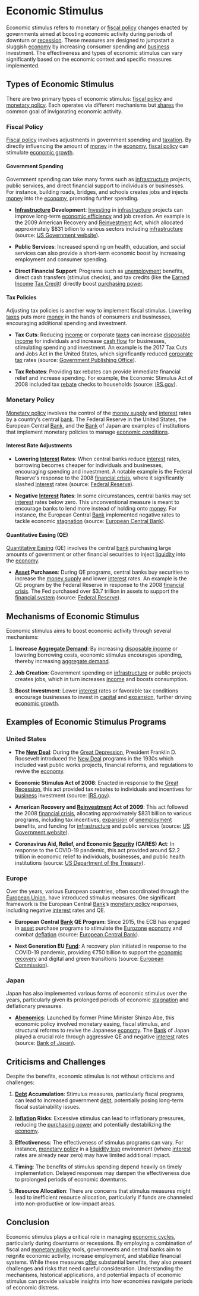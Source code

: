 # Economic Stimulus

Economic stimulus refers to monetary or [fiscal policy](../f/fiscal_policy.md) changes enacted by governments aimed at boosting economic activity during periods of downturn or [recession](../r/recession.md). These measures are designed to jumpstart a sluggish [economy](../e/economy.md) by increasing consumer spending and [business](../b/business.md) investment. The effectiveness and types of economic stimulus can vary significantly based on the economic context and specific measures implemented.

## Types of Economic Stimulus

There are two primary types of economic stimulus: [fiscal policy](../f/fiscal_policy.md) and [monetary policy](../m/monetary_policy.md). Each operates via different mechanisms but [shares](../s/shares.md) the common goal of invigorating economic activity.

### Fiscal Policy

[Fiscal policy](../f/fiscal_policy.md) involves adjustments in government spending and [taxation](../t/taxation.md). By directly influencing the amount of [money](../m/money.md) in the [economy](../e/economy.md), [fiscal policy](../f/fiscal_policy.md) can stimulate [economic growth](../e/economic_growth.md). 

#### Government Spending

Government spending can take many forms such as [infrastructure](../i/infrastructure.md) projects, public services, and direct financial support to individuals or businesses. For instance, building roads, bridges, and schools creates jobs and injects [money](../m/money.md) into the [economy](../e/economy.md), promoting further spending.

- **[Infrastructure](../i/infrastructure.md) Development**: [Investing](../i/investing.md) in [infrastructure](../i/infrastructure.md) projects can improve long-term [economic efficiency](../e/economic_efficiency.md) and job creation. An example is the 2009 American Recovery and [Reinvestment](../r/reinvestment.md) Act, which allocated approximately $831 billion to various sectors including [infrastructure](../i/infrastructure.md) (source: [US Government website](https://www.recovery.gov/)).
  
- **Public Services**: Increased spending on health, education, and social services can also provide a short-term economic boost by increasing employment and consumer spending.

- **Direct Financial Support**: Programs such as [unemployment](../u/unemployment.md) benefits, direct cash transfers (stimulus checks), and tax credits (like the [Earned Income](../e/earned_income.md) [Tax Credit](../t/tax_credit.md)) directly boost [purchasing power](../p/purchasing_power.md).

#### Tax Policies

Adjusting tax policies is another way to implement fiscal stimulus. Lowering [taxes](../t/taxes.md) puts more [money](../m/money.md) in the hands of consumers and businesses, encouraging additional spending and investment.

- **Tax Cuts**: Reducing [income](../i/income.md) or corporate [taxes](../t/taxes.md) can increase [disposable income](../d/disposable_income.md) for individuals and increase [cash flow](../c/cash_flow.md) for businesses, stimulating spending and investment. An example is the 2017 Tax Cuts and Jobs Act in the United States, which significantly reduced [corporate tax](../c/corporate_tax.md) rates (source: [Government Publishing Office](https://www.congress.gov/bill/115th-congress/house-bill/1)).

- **Tax Rebates**: Providing tax rebates can provide immediate financial relief and increase spending. For example, the Economic Stimulus Act of 2008 included tax [rebate](../r/rebate.md) checks to households (source: [IRS.gov](https://www.irs.gov/newsroom/2008-economic-stimulus-payments-information-center)).

### Monetary Policy

[Monetary policy](../m/monetary_policy.md) involves the control of the [money supply](../m/money_supply.md) and [interest](../i/interest.md) rates by a country’s central [bank](../b/bank.md). The Federal Reserve in the United States, the European Central [Bank](../b/bank.md), and the [Bank](../b/bank.md) of Japan are examples of institutions that implement monetary policies to manage [economic conditions](../e/economic_conditions.md).

#### Interest Rate Adjustments

- **Lowering [Interest](../i/interest.md) Rates**: When central banks reduce [interest](../i/interest.md) rates, borrowing becomes cheaper for individuals and businesses, encouraging spending and investment. A notable example is the Federal Reserve's response to the 2008 [financial crisis](../f/financial_crisis.md), where it significantly slashed [interest](../i/interest.md) rates (source: [Federal Reserve](https://www.federalreserve.gov/)).

- **Negative [Interest](../i/interest.md) Rates**: In some circumstances, central banks may set [interest](../i/interest.md) rates below zero. This unconventional measure is meant to encourage banks to lend more instead of holding onto [money](../m/money.md). For instance, the European Central [Bank](../b/bank.md) implemented negative rates to tackle economic [stagnation](../s/stagnation.md) (source: [European Central Bank](https://www.ecb.europa.eu/)).

#### Quantitative Easing (QE)

[Quantitative Easing](../q/quantitative_easing.md) (QE) involves the central [bank](../b/bank.md) purchasing large amounts of government or other financial securities to inject [liquidity](../l/liquidity.md) into the [economy](../e/economy.md).

- **[Asset](../a/asset.md) Purchases**: During QE programs, central banks buy securities to increase the [money supply](../m/money_supply.md) and lower [interest](../i/interest.md) rates. An example is the QE program by the Federal Reserve in response to the 2008 [financial crisis](../f/financial_crisis.md). The Fed purchased over $3.7 trillion in assets to support the [financial system](../f/financial_system.md) (source: [Federal Reserve](https://www.federalreserve.gov/monetarypolicy/bst_crisisresponse.htm)).

## Mechanisms of Economic Stimulus

Economic stimulus aims to boost economic activity through several mechanisms:

1. **Increase [Aggregate Demand](../a/aggregate_demand.md)**: By increasing [disposable income](../d/disposable_income.md) or lowering borrowing costs, economic stimulus encourages spending, thereby increasing [aggregate demand](../a/aggregate_demand.md).
   
2. **Job Creation**: Government spending on [infrastructure](../i/infrastructure.md) or public projects creates jobs, which in turn increases [income](../i/income.md) and boosts consumption.
   
3. **Boost Investment**: Lower [interest](../i/interest.md) rates or favorable tax conditions encourage businesses to invest in [capital](../c/capital.md) and [expansion](../e/expansion.md), further driving [economic growth](../e/economic_growth.md).

## Examples of Economic Stimulus Programs

### United States

- **The [New Deal](../n/new_deal.md)**: During the [Great Depression](../g/great_depression.md), President Franklin D. Roosevelt introduced the [New Deal](../n/new_deal.md) programs in the 1930s which included vast public works projects, financial reforms, and regulations to revive the [economy](../e/economy.md).
  
- **Economic Stimulus Act of 2008**: Enacted in response to the [Great Recession](../g/great_recession.md), this act provided tax rebates to individuals and incentives for [business](../b/business.md) investment (source: [IRS.gov](https://www.irs.gov/newsroom/2008-economic-stimulus-payments-information-center)).

- **American Recovery and [Reinvestment](../r/reinvestment.md) Act of 2009**: This act followed the 2008 [financial crisis](../f/financial_crisis.md), allocating approximately $831 billion to various programs, including tax incentives, [expansion](../e/expansion.md) of [unemployment](../u/unemployment.md) benefits, and funding for [infrastructure](../i/infrastructure.md) and public services (source: [US Government website](https://www.recovery.gov/)).

- **Coronavirus Aid, Relief, and Economic [Security](../s/security.md) (CARES) Act**: In response to the COVID-19 pandemic, this act provided around $2.2 trillion in economic relief to individuals, businesses, and public health institutions (source: [US Department of the Treasury](https://home.treasury.gov/policy-issues/cares)).

### Europe

Over the years, various European countries, often coordinated through the [European Union](../e/european_union_(eu).md), have introduced stimulus measures. One significant framework is the European Central [Bank](../b/bank.md)’s [monetary policy](../m/monetary_policy.md) responses, including negative [interest](../i/interest.md) rates and QE.

- **European Central [Bank](../b/bank.md) QE Program**: Since 2015, the ECB has engaged in [asset](../a/asset.md) purchase programs to stimulate the [Eurozone](../e/eurozone.md) [economy](../e/economy.md) and combat [deflation](../d/deflation.md) (source: [European Central Bank](https://www.ecb.europa.eu/)).

- **Next Generation EU [Fund](../f/fund.md)**: A recovery plan initiated in response to the COVID-19 pandemic, providing €750 billion to support the [economic recovery](../e/economic_recovery.md) and digital and green transitions (source: [European Commission](https://ec.europa.eu/info/strategy/recovery-plan-europe_en)).

### Japan

Japan has also implemented various forms of economic stimulus over the years, particularly given its prolonged periods of economic [stagnation](../s/stagnation.md) and deflationary pressures.

- **[Abenomics](../a/abenomics.md)**: Launched by former Prime Minister Shinzo Abe, this economic policy involved monetary easing, fiscal stimulus, and structural reforms to revive the Japanese [economy](../e/economy.md). The [Bank](../b/bank.md) of Japan played a crucial role through aggressive QE and negative [interest](../i/interest.md) rates (source: [Bank of Japan](https://www.boj.or.jp/en/)).

## Criticisms and Challenges

Despite the benefits, economic stimulus is not without criticisms and challenges:

1. **[Debt](../d/debt.md) Accumulation**: Stimulus measures, particularly fiscal programs, can lead to increased government [debt](../d/debt.md), potentially posing long-term fiscal sustainability issues.

2. **[Inflation](../i/inflation.md) Risks**: Excessive stimulus can lead to inflationary pressures, reducing the [purchasing power](../p/purchasing_power.md) and potentially destabilizing the [economy](../e/economy.md).

3. **Effectiveness**: The effectiveness of stimulus programs can vary. For instance, [monetary policy](../m/monetary_policy.md) in a [liquidity trap](../l/liquidity_trap.md) environment (where [interest](../i/interest.md) rates are already near zero) may have limited additional impact.

4. **Timing**: The benefits of stimulus spending depend heavily on timely implementation. Delayed responses may dampen the effectiveness due to prolonged periods of economic downturns.

5. **Resource Allocation**: There are concerns that stimulus measures might lead to inefficient resource allocation, particularly if funds are channeled into non-productive or low-impact areas.

## Conclusion

Economic stimulus plays a critical role in managing [economic cycles](../e/economic_cycles.md), particularly during downturns or recessions. By employing a combination of fiscal and [monetary policy](../m/monetary_policy.md) tools, governments and central banks aim to reignite economic activity, increase employment, and stabilize financial systems. While these measures [offer](../o/offer.md) substantial benefits, they also present challenges and risks that need careful consideration. Understanding the mechanisms, historical applications, and potential impacts of economic stimulus can provide valuable insights into how economies navigate periods of economic distress.